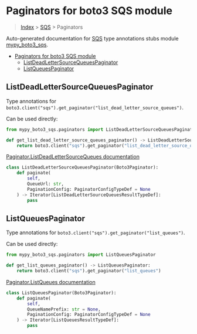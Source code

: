 # Paginators for boto3 SQS module

> [Index](../index.md) > [SQS](./index.md) > Paginators

Auto-generated documentation for [SQS](https://boto3.amazonaws.com/v1/documentation/api/latest/reference/services/sqs.html#SQS)
type annotations stubs module [mypy_boto3_sqs](https://pypi.org/project/mypy-boto3-sqs/).

- [Paginators for boto3 SQS module](#paginators-for-boto3-sqs-module)
  - [ListDeadLetterSourceQueuesPaginator](#listdeadlettersourcequeuespaginator)
  - [ListQueuesPaginator](#listqueuespaginator)

## ListDeadLetterSourceQueuesPaginator

Type annotations for `boto3.client("sqs").get_paginator("list_dead_letter_source_queues")`.

Can be used directly:

```python
from mypy_boto3_sqs.paginators import ListDeadLetterSourceQueuesPaginator

def get_list_dead_letter_source_queues_paginator() -> ListDeadLetterSourceQueuesPaginator:
    return boto3.client("sqs").get_paginator("list_dead_letter_source_queues")
```

[Paginator.ListDeadLetterSourceQueues documentation](https://boto3.amazonaws.com/v1/documentation/api/latest/reference/services/sqs.html#SQS.Paginator.ListDeadLetterSourceQueues)

```python
class ListDeadLetterSourceQueuesPaginator(Boto3Paginator):
    def paginate(
        self,
        QueueUrl: str,
        PaginationConfig: PaginatorConfigTypeDef = None
    ) -> Iterator[ListDeadLetterSourceQueuesResultTypeDef]:
        pass
```
## ListQueuesPaginator

Type annotations for `boto3.client("sqs").get_paginator("list_queues")`.

Can be used directly:

```python
from mypy_boto3_sqs.paginators import ListQueuesPaginator

def get_list_queues_paginator() -> ListQueuesPaginator:
    return boto3.client("sqs").get_paginator("list_queues")
```

[Paginator.ListQueues documentation](https://boto3.amazonaws.com/v1/documentation/api/latest/reference/services/sqs.html#SQS.Paginator.ListQueues)

```python
class ListQueuesPaginator(Boto3Paginator):
    def paginate(
        self,
        QueueNamePrefix: str = None,
        PaginationConfig: PaginatorConfigTypeDef = None
    ) -> Iterator[ListQueuesResultTypeDef]:
        pass
```